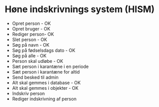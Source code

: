 Høne indskrivnings system (HISM)
================================
- Opret person - OK
- Opret bruger - OK
- Rediger person- OK
- Slet person - OK
- Søg på navn - OK
- Søg på fødselsdags dato - OK
- Søg på alle - OK
- Person skal udløbe - OK
- Sæt person i karantæne i en periode
- Sæt person i karantæne for altid
- Send besked til admin
- Alt skal gemmes i database - OK
- Alt skal gemmes i objekter - OK
- Indskriv person
- Rediger indskrivning af person
